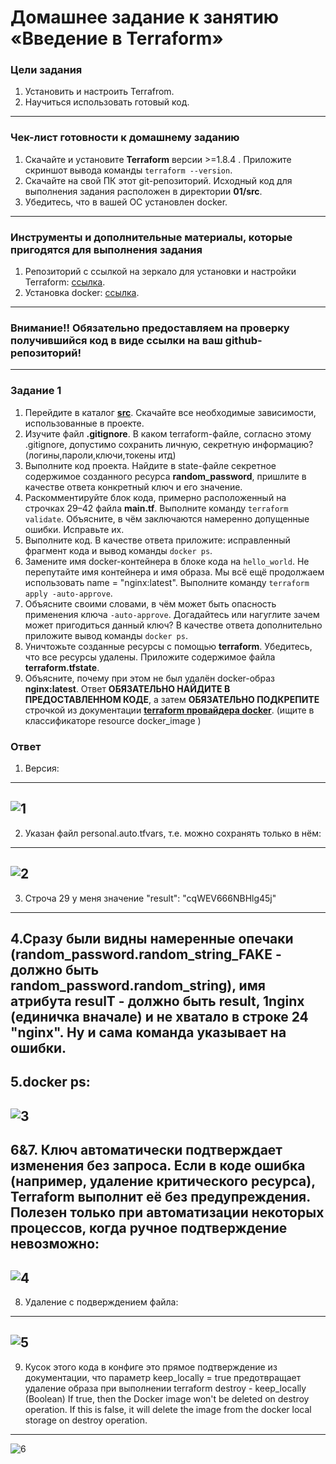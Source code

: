 # Домашнее задание к занятию «Введение в Terraform»

### Цели задания

1. Установить и настроить Terrafrom.
2. Научиться использовать готовый код.

------

### Чек-лист готовности к домашнему заданию

1. Скачайте и установите **Terraform** версии >=1.8.4 . Приложите скриншот вывода команды ```terraform --version```.
2. Скачайте на свой ПК этот git-репозиторий. Исходный код для выполнения задания расположен в директории **01/src**.
3. Убедитесь, что в вашей ОС установлен docker.

------

### Инструменты и дополнительные материалы, которые пригодятся для выполнения задания

1. Репозиторий с ссылкой на зеркало для установки и настройки Terraform: [ссылка](https://github.com/netology-code/devops-materials).
2. Установка docker: [ссылка](https://docs.docker.com/engine/install/ubuntu/). 
------
### Внимание!! Обязательно предоставляем на проверку получившийся код в виде ссылки на ваш github-репозиторий!
------

### Задание 1

1. Перейдите в каталог [**src**](https://github.com/netology-code/ter-homeworks/tree/main/01/src). Скачайте все необходимые зависимости, использованные в проекте. 
2. Изучите файл **.gitignore**. В каком terraform-файле, согласно этому .gitignore, допустимо сохранить личную, секретную информацию?(логины,пароли,ключи,токены итд)
3. Выполните код проекта. Найдите  в state-файле секретное содержимое созданного ресурса **random_password**, пришлите в качестве ответа конкретный ключ и его значение.
4. Раскомментируйте блок кода, примерно расположенный на строчках 29–42 файла **main.tf**.
Выполните команду ```terraform validate```. Объясните, в чём заключаются намеренно допущенные ошибки. Исправьте их.
5. Выполните код. В качестве ответа приложите: исправленный фрагмент кода и вывод команды ```docker ps```.
6. Замените имя docker-контейнера в блоке кода на ```hello_world```. Не перепутайте имя контейнера и имя образа. Мы всё ещё продолжаем использовать name = "nginx:latest". Выполните команду ```terraform apply -auto-approve```.
7. Объясните своими словами, в чём может быть опасность применения ключа  ```-auto-approve```. Догадайтесь или нагуглите зачем может пригодиться данный ключ? В качестве ответа дополнительно приложите вывод команды ```docker ps```.
8. Уничтожьте созданные ресурсы с помощью **terraform**. Убедитесь, что все ресурсы удалены. Приложите содержимое файла **terraform.tfstate**. 
9. Объясните, почему при этом не был удалён docker-образ **nginx:latest**. Ответ **ОБЯЗАТЕЛЬНО НАЙДИТЕ В ПРЕДОСТАВЛЕННОМ КОДЕ**, а затем **ОБЯЗАТЕЛЬНО ПОДКРЕПИТЕ** строчкой из документации [**terraform провайдера docker**](https://docs.comcloud.xyz/providers/kreuzwerker/docker/latest/docs).  (ищите в классификаторе resource docker_image )

### Ответ

1. Версия:
------
![1](https://github.com/Takarigua/terraform1/blob/ca8412a8a82db4a0cde43cfa0bf6a5383c41a189/screen/1.png)
------
2. Указан файл personal.auto.tfvars, т.е. можно сохранять только в нём:
------
![2](https://github.com/Takarigua/terraform1/blob/ca8412a8a82db4a0cde43cfa0bf6a5383c41a189/screen/2.png)
------
3. Строча 29 у меня значение "result": "cqWEV666NBHlg45j"
------
4.Сразу были видны намеренные опечаки (random_password.random_string_FAKE - должно быть random_password.random_string), имя атрибута resulT - должно быть result, 1nginx (единичка вначале) и не хватало в строке 24 "nginx". Ну и сама команда указывает на ошибки.
------
5.docker ps:
------
![3](https://github.com/Takarigua/terraform1/blob/ca8412a8a82db4a0cde43cfa0bf6a5383c41a189/screen/3.png)
------
6&7. Ключ автоматически подтверждает изменения без запроса. Если в коде ошибка (например, удаление критического ресурса), Terraform выполнит её без предупреждения. Полезен только при автоматизации некоторых процессов, когда ручное подтверждение невозможно:
------
![4](https://github.com/Takarigua/terraform1/blob/ca8412a8a82db4a0cde43cfa0bf6a5383c41a189/screen/4.png)
------
8. Удаление с подверждением файла:
------
![5](https://github.com/Takarigua/terraform1/blob/ca8412a8a82db4a0cde43cfa0bf6a5383c41a189/screen/5.png)
------
9. Кусок этого кода в конфиге это прямое подтверждение из документации, что параметр keep_locally = true предотвращает удаление образа при выполнении terraform destroy - keep_locally (Boolean) If true, then the Docker image won't be deleted on destroy operation. If this is false, it will delete the image from the docker local storage on destroy operation.
------
![6](https://github.com/Takarigua/terraform1/blob/ca8412a8a82db4a0cde43cfa0bf6a5383c41a189/screen/6.png)

